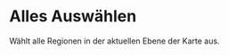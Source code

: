 <span id="top"></span>

# Alles Auswählen

Wählt alle Regionen in der aktuellen Ebene der Karte aus.
